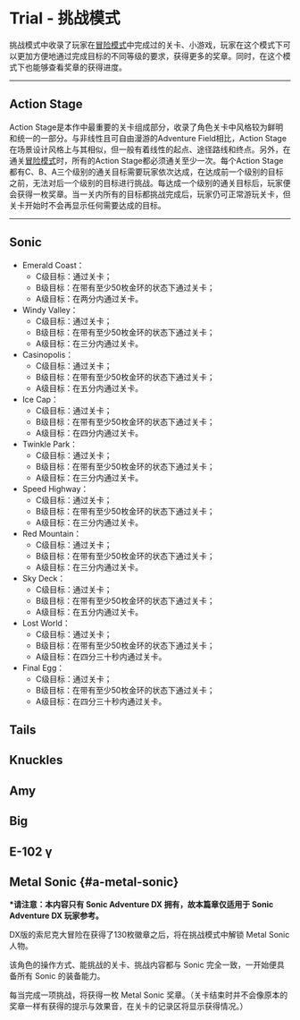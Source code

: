 # Trial - 挑战模式

挑战模式中收录了玩家在[冒险模式](/adventure-ju-qing-liu-cheng.md)中完成过的关卡、小游戏，玩家在这个模式下可以更加方便地通过完成目标的不同等级的要求，获得更多的奖章。同时，在这个模式下也能够查看奖章的获得进度。

---

## Action Stage

Action Stage是本作中最重要的关卡组成部分，收录了角色关卡中风格较为鲜明和统一的一部分。与非线性且可自由漫游的Adventure Field相比，Action Stage在场景设计风格上与其相似，但一般有着线性的起点、途径路线和终点。另外，在通关[冒险模式](/adventure-ju-qing-liu-cheng.md)时，所有的Action Stage都必须通关至少一次。每个Action Stage都有C、B、A三个级别的通关目标需要玩家依次达成，在达成前一个级别的目标之前，无法对后一个级别的目标进行挑战。每达成一个级别的通关目标后，玩家便会获得一枚奖章。当一关内所有的目标都挑战完成后，玩家仍可正常游玩关卡，但关卡开始时不会再显示任何需要达成的目标。

---

## Sonic

* Emerald Coast：
    - C级目标：通过关卡；
    - B级目标：在带有至少50枚金环的状态下通过关卡；
    - A级目标：在两分内通过关卡。
* Windy Valley：
    - C级目标：通过关卡；
    - B级目标：在带有至少50枚金环的状态下通过关卡；
    - A级目标：在三分内通过关卡。
* Casinopolis：
    - C级目标：通过关卡；
    - B级目标：在带有至少50枚金环的状态下通过关卡；
    - A级目标：在五分内通过关卡。
* Ice Cap：
    - C级目标：通过关卡；
    - B级目标：在带有至少50枚金环的状态下通过关卡；
    - A级目标：在四分内通过关卡。
* Twinkle Park：
    - C级目标：通过关卡；
    - B级目标：在带有至少50枚金环的状态下通过关卡；
    - A级目标：在三分内通过关卡。
* Speed Highway：
    - C级目标：通过关卡；
    - B级目标：在带有至少50枚金环的状态下通过关卡；
    - A级目标：在三分内通过关卡。
* Red Mountain：
    - C级目标：通过关卡；
    - B级目标：在带有至少50枚金环的状态下通过关卡；
    - A级目标：在三分内通过关卡。
* Sky Deck：
    - C级目标：通过关卡；
    - B级目标：在带有至少50枚金环的状态下通过关卡；
    - A级目标：在五分内通过关卡。
* Lost World：
    - C级目标：通过关卡；
    - B级目标：在带有至少50枚金环的状态下通过关卡；
    - A级目标：在四分三十秒内通过关卡。
* Final Egg：
    - C级目标：通过关卡；
    - B级目标：在带有至少50枚金环的状态下通过关卡；
    - A级目标：在四分三十秒内通过关卡。

## Tails

## Knuckles

## Amy

## Big

## E-102 γ

## Metal Sonic {#a-metal-sonic}

**\*请注意：本内容只有 Sonic Adventure DX 拥有，故本篇章仅适用于 Sonic Adventure DX 玩家参考。**

DX版的索尼克大冒险在获得了130枚徽章之后，将在挑战模式中解锁 Metal Sonic 人物。

该角色的操作方式、能挑战的关卡、挑战内容都与 Sonic 完全一致，一开始便具备所有 Sonic 的装备能力。

每当完成一项挑战，将获得一枚 Metal Sonic 奖章。（关卡结束时并不会像原本的奖章一样有获得的提示与效果音，在关卡的记录区将显示获得情况。）
